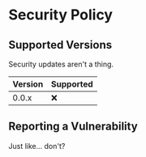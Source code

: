 # Security Policy

## Supported Versions

Security updates aren't a thing.

| Version | Supported          |
| ------- | ------------------ |
| 0.0.x   | :x: |

## Reporting a Vulnerability

Just like... don't?
